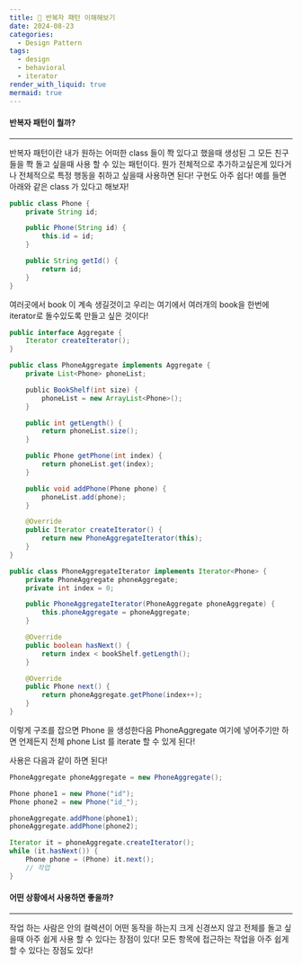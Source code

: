 ```yaml
---
title: 🔄 반복자 패턴 이해해보기
date: 2024-08-23
categories:
  - Design Pattern
tags:
  - design
  - behavioral
  - iterator
render_with_liquid: true
mermaid: true
---
```

#### 반복자 패턴이 뭘까?
---
반복자 패턴이란 내가 원하는 어떠한 class 들이 쫙 있다고 했을때 생성된 그 모든 친구들을 쫙 돌고 싶을때 사용 할 수 있는 패턴이다. 뭔가 전체적으로 추가하고싶은게 있다거나 전체적으로 특정 행동을 취하고 싶을때 사용하면 된다! 구현도 아주 쉽다! 예를 들면 아래와 같은 class 가 있다고 해보자!

```java
public class Phone {
    private String id;

    public Phone(String id) {
        this.id = id;
    }

    public String getId() {
        return id;
    }
}
```

여러곳에서 book 이 계속 생길것이고 우리는 여기에서 여러개의 book을 한번에 iterator로 돌수있도록 만들고 싶은 것이다!

```java
public interface Aggregate {
    Iterator createIterator();
}

public class PhoneAggregate implements Aggregate {
    private List<Phone> phoneList;

    ​public BookShelf(int size) {
        phoneList = new ArrayList<Phone>();
    }

	public int getLength() {
		return phoneList.size();
	}

    public Phone getPhone(int index) {
        return phoneList.get(index);
    }

    public void addPhone(Phone phone) {
		phoneList.add(phone);
    }

    @Override
    public Iterator createIterator() {
        return new PhoneAggregateIterator(this);
    }
}

public class PhoneAggregateIterator implements Iterator<Phone> {
    private PhoneAggregate phoneAggregate;
    private int index = 0;

    public PhoneAggregateIterator(PhoneAggregate phoneAggregate) {
        this.phoneAggregate = phoneAggregate;
    }

    @Override
    public boolean hasNext() {
        return index < bookShelf.getLength();
    }

    @Override
    public Phone next() {
        return phoneAggregate.getPhone(index++);
	}
}
```

이렇게 구조를 잡으면 Phone 을 생성한다음 PhoneAggregate 여기에 넣어주기만 하면 언제든지 전체 phone List 를 iterate 할 수 있게 된다!

사용은 다음과 같이 하면 된다!

```java
PhoneAggregate phoneAggregate = new PhoneAggregate();

Phone phone1 = new Phone("id");
Phone phone2 = new Phone("id_");

phoneAggregate.addPhone(phone1);
phoneAggregate.addPhone(phone2);

Iterator it = phoneAggregate.createIterator();
while (it.hasNext()) {
	Phone phone = (Phone) it.next();
	// 작업
}
```

#### 어떤 상황에서 사용하면 좋을까?
---
작업 하는 사람은 안의 컬렉션이 어떤 동작을 하는지 크게 신경쓰지 않고 전체를 돌고 싶을때 아주 쉽게 사용 할 수 있다는 장점이 있다! 모든 항목에 접근하는 작업을 아주 쉽게 할 수 있다는 장점도 있다!